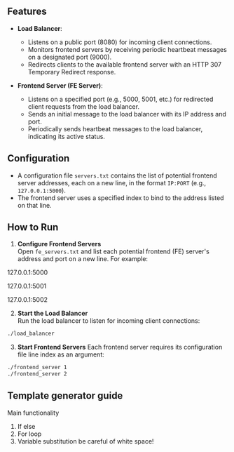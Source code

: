 ## Features

- **Load Balancer**:
  - Listens on a public port (8080) for incoming client connections.
  - Monitors frontend servers by receiving periodic heartbeat messages on a designated port (9000).
  - Redirects clients to the available frontend server with an HTTP 307 Temporary Redirect response.

- **Frontend Server (FE Server)**:
  - Listens on a specified port (e.g., 5000, 5001, etc.) for redirected client requests from the load balancer.
  - Sends an initial message to the load balancer with its IP address and port.
  - Periodically sends heartbeat messages to the load balancer, indicating its active status.

## Configuration

- A configuration file `servers.txt` contains the list of potential frontend server addresses, each on a new line, in the format `IP:PORT` (e.g., `127.0.0.1:5000`).
- The frontend server uses a specified index to bind to the address listed on that line.


## How to Run

1. **Configure Frontend Servers**  
   Open `fe_servers.txt` and list each potential frontend (FE) server's address and port on a new line. For example:

127.0.0.1:5000 

127.0.0.1:5001 

127.0.0.1:5002


2. **Start the Load Balancer**  
Run the load balancer to listen for incoming client connections:

```bash
./load_balancer
```


3. **Start Frontend Servers**
    Each frontend server requires its configuration file line index as an argument:

```bash
./frontend_server 1
./frontend_server 2
```


## Template generator guide ##
Main functionality
1) If else 
2) For loop 
3) Variable substitution 
be careful of white space!
